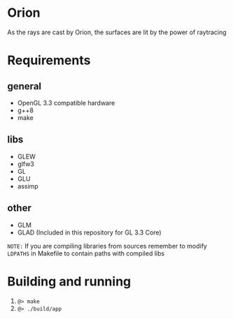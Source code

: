 # Orion
As the rays are cast by Orion, the surfaces are lit by the power of raytracing

# Requirements
## general
- OpenGL 3.3 compatible hardware
- g++8
- make
## libs
- GLEW 
- glfw3
- GL
- GLU
- assimp
## other
- GLM
- GLAD (Included in this repository for GL 3.3 Core)

`NOTE:` If you are compiling libraries from sources remember to modify `LDPATHS` in Makefile to contain paths with compiled libs

# Building and running
1. `@> make`
2. `@> ./build/app`
